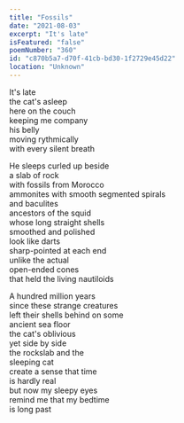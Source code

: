 ```yaml
---
title: "Fossils"
date: "2021-08-03"
excerpt: "It's late"
isFeatured: "false"
poemNumber: "360"
id: "c870b5a7-d70f-41cb-bd30-1f2729e45d22"
location: "Unknown"
---
```


It's late  
the cat's asleep  
here on the couch  
keeping me company  
his belly  
moving rythmically  
with every silent breath

He sleeps curled up beside  
a slab of rock  
with fossils from Morocco  
ammonites with smooth segmented spirals  
and baculites  
ancestors of the squid  
whose long straight shells  
smoothed and polished  
look like darts  
sharp-pointed at each end  
unlike the actual  
open-ended cones  
that held the living nautiloids

A hundred million years  
since these strange creatures  
left their shells behind on some  
ancient sea floor  
the cat's oblivious  
yet side by side  
the rockslab and the  
sleeping cat  
create a sense that time  
is hardly real  
but now my sleepy eyes  
remind me that my bedtime  
is long past
